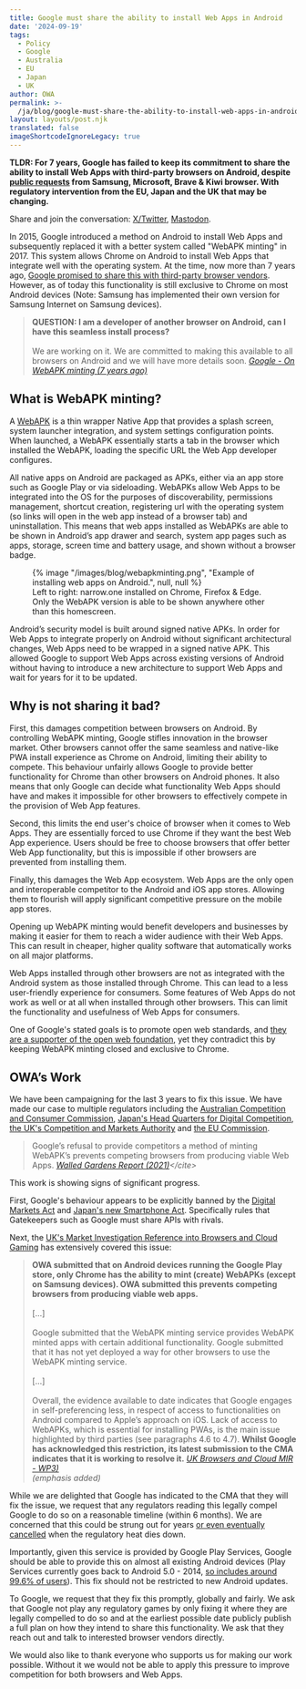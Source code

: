 ```yaml
---
title: Google must share the ability to install Web Apps in Android
date: '2024-09-19'
tags:
  - Policy
  - Google
  - Australia
  - EU
  - Japan
  - UK
author: OWA
permalink: >-
  /ja/blog/google-must-share-the-ability-to-install-web-apps-in-android/index.html
layout: layouts/post.njk
translated: false
imageShortcodeIgnoreLegacy: true
---
```


**TLDR: For 7 years, Google has failed to keep its commitment to share the ability to install Web Apps with third-party browsers on Android, despite [public requests](https://issues.chromium.org/issues/40195497) from Samsung, Microsoft, Brave & Kiwi browser. With regulatory intervention from the EU, Japan and the UK that may be changing.**

Share and join the conversation: [X/Twitter](https://twitter.com/OpenWebAdvocacy/status/1836647016052724100), [Mastodon](https://mastodon.social/@owa/113162700151879686
).

In 2015, Google introduced a method on Android to install Web Apps and subsequently replaced it with a better system called "WebAPK minting" in 2017. This system allows Chrome on Android to install Web Apps that integrate well with the operating system. At the time, now more than 7 years ago, [Google promised to share this with third-party browser vendors](https://web.dev/webapks/). However, as of today this functionality is still exclusive to Chrome on most Android devices (Note: Samsung has implemented their own version for Samsung Internet on Samsung devices).

> **QUESTION: I am a developer of another browser on Android, can I have this seamless install process?**<br><br>
> We are working on it. We are committed to making this available to all browsers on Android and we will have more details soon.
> <cite>[Google - On WebAPK minting (7 years ago)](https://web.dev/webapks/)</cite>

## What is WebAPK minting?
A [WebAPK](https://web.dev/webapks/) is a thin wrapper Native App that provides a splash screen, system launcher integration, and system settings configuration points. When launched, a WebAPK essentially starts a tab in the browser which installed the WebAPK, loading the specific URL the Web App developer configures.

All native apps on Android are packaged as APKs, either via an app store such as Google Play or via sideloading. WebAPKs allow Web Apps to be integrated into the OS for the purposes of discoverability, permissions management, shortcut creation, registering url with the operating system (so links will open in the web app instead of a browser tab) and uninstallation. This means that web apps installed as WebAPKs are able to be shown in Android’s app drawer and search, system app pages such as apps, storage, screen time and battery usage, and shown without a browser badge.

<figure>
    {% image
        "/images/blog/webapkminting.png",
        "Example of installing web apps on Android.",
        null, null
    %}
    <figcaption>Left to right: narrow.one installed on Chrome, Firefox & Edge. Only the WebAPK version is able to be shown anywhere other than this homescreen.</figcaption>
</figure>

Android’s security model is built around signed native APKs. In order for Web Apps to integrate properly on Android without significant architectural changes, Web Apps need to be wrapped in a signed native APK. This allowed Google to support Web Apps across existing versions of Android without having to introduce a new architecture to support Web Apps and wait for years for it to be updated.

## Why is not sharing it bad?

First, this damages competition between browsers on Android. By controlling WebAPK minting, Google stifles innovation in the browser market. Other browsers cannot offer the same seamless and native-like PWA install experience as Chrome on Android, limiting their ability to compete. This behaviour unfairly allows Google to provide better functionality for Chrome than other browsers on Android phones. It also means that only Google can decide what functionality Web Apps should have and makes it impossible for other browsers to effectively compete in the provision of Web App features.

Second, this limits the end user's choice of browser when it comes to Web Apps. They are essentially forced to use Chrome if they want the best Web App experience. Users should be free to choose browsers that offer better Web App functionality, but this is impossible if other browsers are prevented from installing them.

Finally, this damages the Web App ecosystem. Web Apps are the only open and interoperable competitor to the Android and iOS app stores. Allowing them to flourish will apply significant competitive pressure on the mobile app stores.

Opening up WebAPK minting would benefit developers and businesses by making it easier for them to reach a wider audience with their Web Apps. This can result in cheaper, higher quality software that automatically works on all major platforms.

Web Apps installed through other browsers are not as integrated with the Android system as those installed through Chrome. This can lead to a less user-friendly experience for consumers. Some features of Web Apps do not work as well or at all when installed through other browsers. This can limit the functionality and usefulness of Web Apps for consumers.

One of Google's stated goals is to promote open web standards, and [they are a supporter of the open web foundation](https://en.wikipedia.org/wiki/Open_Web_Foundation#:~:text=According%20to%20its%20web%20site,Google), yet they contradict this by keeping WebAPK minting closed and exclusive to Chrome.

## OWA’s Work

We have been campaigning for the last 3 years to fix this issue. We have made our case to multiple regulators including the [Australian Competition and Consumer Commission](https://open-web-advocacy.org/files/OWA%20-%20ACCC%20(Australia)%20-%20Response%20to%20Discussion%20Paper%20for%20Interim%20Report%20No.%205%20-%20v1.0.pdf), [Japan's Head Quarters for Digital Competition](https://open-web-advocacy.org/files/OWA%20-%20HDMC%20(Japan)%20-%20Competition%20in%20the%20Mobile%20App%20Ecosystem%20-%20v1.1.pdf), [the UK's Competition and Markets Authority](https://assets.publishing.service.gov.uk/media/66d6d1d5c63bb34da0709f21/OWA_WP_1__2__3__4__5___6_-_TO_BE_PUBLISHED.pdf) and [the EU Commission](https://open-web-advocacy.org/files/OWA%20-%20DMA%20Interventions%20-%20Web%20App%20Install%20on%20Android%20-%20v1.0.pdf).

> Google’s refusal to provide competitors a method of minting WebAPK’s prevents competing browsers from producing viable Web Apps.
> <cite>[Walled Gardens Report (2021)](https://open-web-advocacy.org/walled-gardens-report/#:~:text=Google%E2%80%99s%20refusal%20to%20provide%20competitors%20a%20method%20of%20minting%20WebAPK%E2%80%99s%20prevents%20competing%20browsers%20from%20producing%20viable%20Web%20Apps.)</cite>

This work is showing signs of significant progress.

First, Google's behaviour appears to be explicitly banned by the [Digital Markets Act](https://eur-lex.europa.eu/legal-content/EN/TXT/?toc=OJ%3AL%3A2022%3A265%3ATOC&uri=uriserv%3AOJ.L_.2022.265.01.0001.01.ENG) and [Japan's new Smartphone Act](https://competitionlawblog.kluwercompetitionlaw.com/2024/07/02/the-japanese-smartphone-act-teaching-competition-law-new-tricks/). Specifically rules that Gatekeepers such as Google must share APIs with rivals.

Next, the [UK's Market Investigation Reference into Browsers and Cloud Gaming](https://www.gov.uk/cma-cases/mobile-browsers-and-cloud-gaming) has extensively covered this issue:

> **OWA submitted that on Android devices running the Google Play store, only Chrome has the ability to mint (create) WebAPKs (except on Samsung devices). OWA submitted this prevents competing browsers from producing viable web apps.**<br><br>
> [...]<br><br>
> Google submitted that the WebAPK minting service provides WebAPK minted apps with certain additional functionality. Google submitted that it has not yet deployed a way for other browsers to use the WebAPK minting service.<br><br>
> [...]<br><br>
> Overall, the evidence available to date indicates that Google engages in self-preferencing less, in respect of access to functionalities on Android compared to Apple’s approach on iOS. Lack of access to WebAPKs, which is essential for installing PWAs, is the main issue highlighted by third parties (see paragraphs 4.6 to 4.7). **Whilst Google has acknowledged this restriction, its latest submission to the CMA indicates that it is working to resolve it.**
> <cite>[UK Browsers and Cloud MIR - WP3)](https://assets.publishing.service.gov.uk/media/667d31fa7d26b2be17a4b3e2/Working_paper_3_Access_to_browser_functionalities_within_the_iOS_and_Android_mobile_ecosystems.pdf) <br>(emphasis added)</cite>

While we are delighted that Google has indicated to the CMA that they will fix the issue, we request that any regulators reading this legally compel Google to do so on a reasonable timeline (within 6 months). We are concerned that this could be strung out for years [or even eventually cancelled](https://www.theregister.com/2024/07/23/google_cookies_third_party_continue/) when the regulatory heat dies down.

Importantly, given this service is provided by Google Play Services, Google should be able to provide this on almost all existing Android devices (Play Services currently goes back to Android 5.0 - 2014, [so includes around 99.6% of users](https://apilevels.com/)). This fix should not be restricted to new Android updates.

To Google, we request that they fix this promptly, globally and fairly. We ask that Google not play any regulatory games by only fixing it where they are legally compelled to do so and at the earliest possible date publicly publish a full plan on how they intend to share this functionality. We ask that they reach out and talk to interested browser vendors directly.

We would also like to thank everyone who supports us for making our work possible. Without it we would not be able to apply this pressure to improve competition for both browsers and Web Apps.
